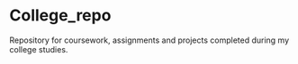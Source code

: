 # College_repo
Repository for coursework, assignments and projects completed during my college studies.
